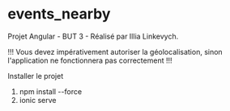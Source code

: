 # events_nearby

Projet Angular - BUT 3 - Réalisé par Illia Linkevych.

!!! Vous devez impérativement autoriser la géolocalisation, sinon l'application ne fonctionnera pas correctement !!!

Installer le projet
1. npm install --force
2. ionic serve
